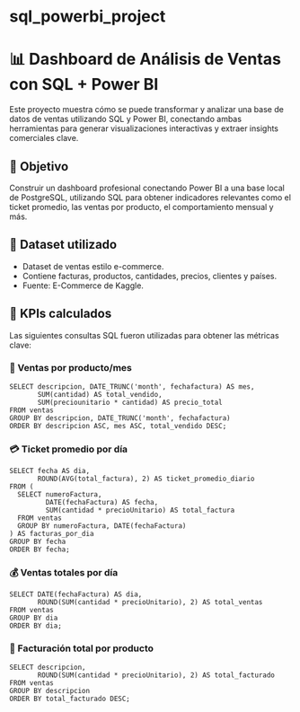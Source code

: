 # sql_powerbi_project

# 📊 Dashboard de Análisis de Ventas con SQL + Power BI
Este proyecto muestra cómo se puede transformar y analizar una base de datos de ventas utilizando SQL y Power BI, conectando ambas herramientas para generar visualizaciones interactivas y extraer insights comerciales clave.

## 🧠 Objetivo
Construir un dashboard profesional conectando Power BI a una base local de PostgreSQL, utilizando SQL para obtener indicadores relevantes como el ticket promedio, las ventas por producto, el comportamiento mensual y más.

## 📂 Dataset utilizado
- Dataset de ventas estilo e-commerce.
- Contiene facturas, productos, cantidades, precios, clientes y países.
- Fuente: E-Commerce de Kaggle.

## 🧪 KPIs calculados
Las siguientes consultas SQL fueron utilizadas para obtener las métricas clave:

### 📅 Ventas por producto/mes
```
SELECT descripcion, DATE_TRUNC('month', fechafactura) AS mes,
       SUM(cantidad) AS total_vendido,
       SUM(preciounitario * cantidad) AS precio_total
FROM ventas
GROUP BY descripcion, DATE_TRUNC('month', fechafactura)
ORDER BY descripcion ASC, mes ASC, total_vendido DESC;
```

### 💳 Ticket promedio por día
```
SELECT fecha AS dia,
       ROUND(AVG(total_factura), 2) AS ticket_promedio_diario
FROM (
  SELECT numeroFactura,
         DATE(fechaFactura) AS fecha,
         SUM(cantidad * precioUnitario) AS total_factura
  FROM ventas
  GROUP BY numeroFactura, DATE(fechaFactura)
) AS facturas_por_dia
GROUP BY fecha
ORDER BY fecha;
```

### 💰 Ventas totales por día
```
SELECT DATE(fechaFactura) AS dia,
       ROUND(SUM(cantidad * precioUnitario), 2) AS total_ventas
FROM ventas
GROUP BY dia
ORDER BY dia;
```

### 🧾 Facturación total por producto
```
SELECT descripcion,
       ROUND(SUM(cantidad * precioUnitario), 2) AS total_facturado
FROM ventas
GROUP BY descripcion
ORDER BY total_facturado DESC;
```

